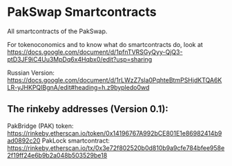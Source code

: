 # PakSwap Smartcontracts
All smartcontracts of the PakSwap. 

For tokenoconomics and to know what do smartcontracts do, look at https://docs.google.com/document/d/1pfnTVRSGyQyy-QjQ3-ptD3JF9iC4Uu3MpDq6x4Hqbx0/edit?usp=sharing 

Russian Version:
https://docs.google.com/document/d/1rLWzZ7sla0PqhteBtmPSHjdKTQA6KLR-yJHKPQIBgnA/edit#heading=h.z9bypledo0wd

## The rinkeby addresses (Version 0.1):
PakBridge (PAK) token: https://rinkeby.etherscan.io/token/0x14196767A992bCE801E1e86982414b9ad0892c20
PakLock smartcontract: https://rinkeby.etherscan.io/tx/0x3e72f802520b0d810b9a9cfe784bfee958e2f19ff24e6b9b2a048b503529be18
